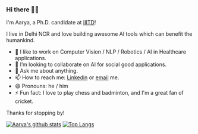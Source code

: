 ### Hi there 👋🏻

<!--
**aaryapatel007/aaryapatel007** is a ✨ _special_ ✨ repository because its `README.md` (this file) appears on your GitHub profile. -->

I'm Aarya, a Ph.D. candidate at [IIITD](https://www.iiitd.ac.in/)!

I live in Delhi NCR and love building awesome AI tools which can benefit the humankind. 

- 🔭 I like to work on Computer Vision / NLP / Robotics / AI in Healthcare applications.
- 👯 I’m looking to collaborate on AI for social good applications.
- 💬 Ask me about anything.
- 📫 How to reach me: [Linkedin](https://www.linkedin.com/in/aaryapatel007/) or [email](https://mail.google.com/mail/u/0/?fs=1&tf=cm&source=mailto&to=aaryap@iiitd.ac.in) me.
- 😄 Pronouns: he / him
- ⚡ Fun fact: I love to play chess and badminton, and I'm a great fan of cricket.

Thanks for stopping by!


[![Aarya's github stats](https://github-readme-stats.vercel.app/api?username=aaryapatel007&theme=merko)](https://github.com/anuraghazra/github-readme-stats)
[![Top Langs](https://github-readme-stats.vercel.app/api/top-langs/?username=aaryapatel007&theme=merko&layout=compact)](https://github.com/anuraghazra/github-readme-stats)

